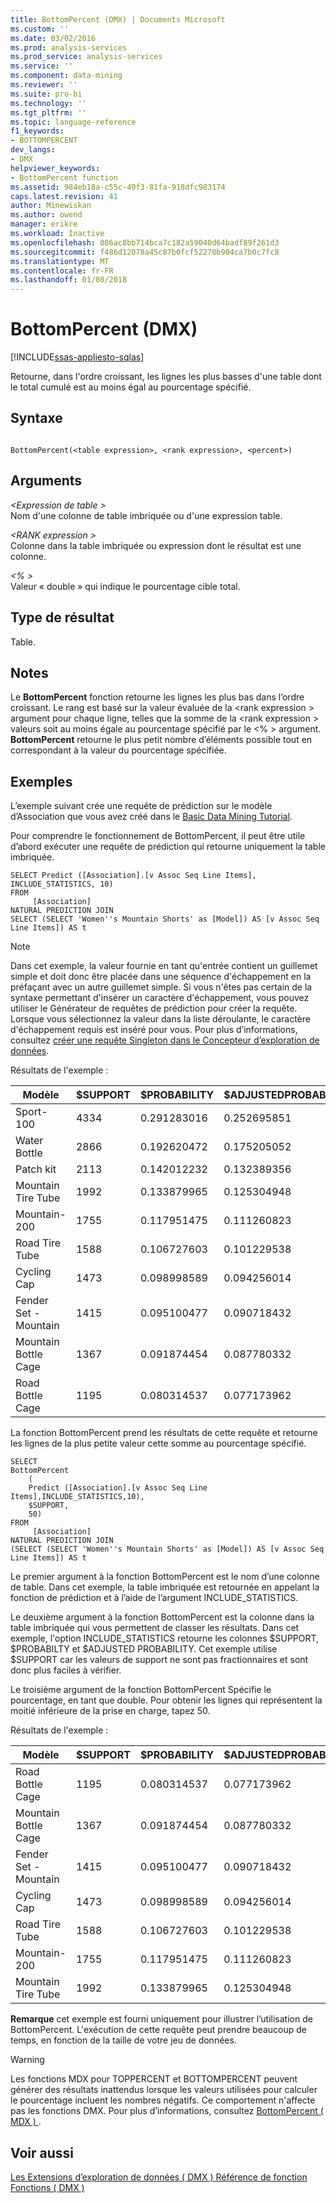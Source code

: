 ```yaml
---
title: BottomPercent (DMX) | Documents Microsoft
ms.custom: ''
ms.date: 03/02/2016
ms.prod: analysis-services
ms.prod_service: analysis-services
ms.service: ''
ms.component: data-mining
ms.reviewer: ''
ms.suite: pro-bi
ms.technology: ''
ms.tgt_pltfrm: ''
ms.topic: language-reference
f1_keywords:
- BOTTOMPERCENT
dev_langs:
- DMX
helpviewer_keywords:
- BottomPercent function
ms.assetid: 984eb18a-c55c-49f3-81fa-918dfc983174
caps.latest.revision: 41
author: Minewiskan
ms.author: owend
manager: erikre
ms.workload: Inactive
ms.openlocfilehash: 086ac8bb714bca7c182a59040d64badf89f261d3
ms.sourcegitcommit: f486d12078a45c87b0fcf52270b904ca7b0c7fc8
ms.translationtype: MT
ms.contentlocale: fr-FR
ms.lasthandoff: 01/08/2018
---
```

# <a name="bottompercent-dmx"></a>BottomPercent (DMX)
[!INCLUDE[ssas-appliesto-sqlas](../includes/ssas-appliesto-sqlas.md)]

  Retourne, dans l'ordre croissant, les lignes les plus basses d'une table dont le total cumulé est au moins égal au pourcentage spécifié.  
  
## <a name="syntax"></a>Syntaxe  
  
```  
  
BottomPercent(<table expression>, <rank expression>, <percent>)  
```  
  
## <a name="arguments"></a>Arguments  
 *\<Expression de table >*  
 Nom d'une colonne de table imbriquée ou d'une expression table.  
  
 *\<RANK expression >*  
 Colonne dans la table imbriquée ou expression dont le résultat est une colonne.  
  
 *\<% >*  
 Valeur « double » qui indique le pourcentage cible total.  
  
## <a name="result-type"></a>Type de résultat  
 Table.  
  
## <a name="remarks"></a>Notes   
 Le **BottomPercent** fonction retourne les lignes les plus bas dans l’ordre croissant. Le rang est basé sur la valeur évaluée de la \<rank expression > argument pour chaque ligne, telles que la somme de la \<rank expression > valeurs soit au moins égale au pourcentage spécifié par le \<% > argument. **BottomPercent** retourne le plus petit nombre d’éléments possible tout en correspondant à la valeur du pourcentage spécifiée.  
  
## <a name="examples"></a>Exemples  
 L’exemple suivant crée une requête de prédiction sur le modèle d’Association que vous avez créé dans le [Basic Data Mining Tutorial](http://msdn.microsoft.com/library/6602edb6-d160-43fb-83c8-9df5dddfeb9c).  
  
 Pour comprendre le fonctionnement de BottomPercent, il peut être utile d’abord exécuter une requête de prédiction qui retourne uniquement la table imbriquée.  
  
```  
SELECT Predict ([Association].[v Assoc Seq Line Items], INCLUDE_STATISTICS, 10)  
FROM   
     [Association]  
NATURAL PREDICTION JOIN  
SELECT (SELECT 'Women''s Mountain Shorts' as [Model]) AS [v Assoc Seq Line Items]) AS t  
```  
  
> [!NOTE]  
>  Dans cet exemple, la valeur fournie en tant qu'entrée contient un guillemet simple et doit donc être placée dans une séquence d'échappement en la préfaçant avec un autre guillemet simple. Si vous n'êtes pas certain de la syntaxe permettant d'insérer un caractère d'échappement, vous pouvez utiliser le Générateur de requêtes de prédiction pour créer la requête. Lorsque vous sélectionnez la valeur dans la liste déroulante, le caractère d'échappement requis est inséré pour vous. Pour plus d’informations, consultez [créer une requête Singleton dans le Concepteur d’exploration de données](../analysis-services/data-mining/create-a-singleton-query-in-the-data-mining-designer.md).  
  
 Résultats de l'exemple :  
  
|Modèle|$SUPPORT|$PROBABILITY|$ADJUSTEDPROBABILITY|  
|-----------|--------------|------------------|--------------------------|  
|Sport-100|4334|0.291283016|0.252695851|  
|Water Bottle|2866|0.192620472|0.175205052|  
|Patch kit|2113|0.142012232|0.132389356|  
|Mountain Tire Tube|1992|0.133879965|0.125304948|  
|Mountain-200|1755|0.117951475|0.111260823|  
|Road Tire Tube|1588|0.106727603|0.101229538|  
|Cycling Cap|1473|0.098998589|0.094256014|  
|Fender Set - Mountain|1415|0.095100477|0.090718432|  
|Mountain Bottle Cage|1367|0.091874454|0.087780332|  
|Road Bottle Cage|1195|0.080314537|0.077173962|  
  
 La fonction BottomPercent prend les résultats de cette requête et retourne les lignes de la plus petite valeur cette somme au pourcentage spécifié.  
  
```  
SELECT   
BottomPercent  
    (  
    Predict ([Association].[v Assoc Seq Line Items],INCLUDE_STATISTICS,10),  
    $SUPPORT,  
    50)  
FROM   
     [Association]  
NATURAL PREDICTION JOIN  
(SELECT (SELECT 'Women''s Mountain Shorts' as [Model]) AS [v Assoc Seq Line Items]) AS t  
```  
  
 Le premier argument à la fonction BottomPercent est le nom d’une colonne de table. Dans cet exemple, la table imbriquée est retournée en appelant la fonction de prédiction et à l’aide de l’argument INCLUDE_STATISTICS.  
  
 Le deuxième argument à la fonction BottomPercent est la colonne dans la table imbriquée qui vous permettent de classer les résultats. Dans cet exemple, l'option INCLUDE_STATISTICS retourne les colonnes $SUPPORT, $PROBABILTY et $ADJUSTED PROBABILITY. Cet exemple utilise $SUPPORT car les valeurs de support ne sont pas fractionnaires et sont donc plus faciles à vérifier.  
  
 Le troisième argument de la fonction BottomPercent Spécifie le pourcentage, en tant que double. Pour obtenir les lignes qui représentent la moitié inférieure de la prise en charge, tapez 50.  
  
 Résultats de l'exemple :  
  
|Modèle|$SUPPORT|$PROBABILITY|$ADJUSTEDPROBABILITY|  
|-----------|--------------|------------------|--------------------------|  
|Road Bottle Cage|1195|0.080314537|0.077173962|  
|Mountain Bottle Cage|1367|0.091874454|0.087780332|  
|Fender Set - Mountain|1415|0.095100477|0.090718432|  
|Cycling Cap|1473|0.098998589|0.094256014|  
|Road Tire Tube|1588|0.106727603|0.101229538|  
|Mountain-200|1755|0.117951475|0.111260823|  
|Mountain Tire Tube|1992|0.133879965|0.125304948|  
  
 **Remarque** cet exemple est fourni uniquement pour illustrer l’utilisation de BottomPercent. L'exécution de cette requête peut prendre beaucoup de temps, en fonction de la taille de votre jeu de données.  
  
> [!WARNING]  
>  Les fonctions MDX pour TOPPERCENT et BOTTOMPERCENT peuvent générer des résultats inattendus lorsque les valeurs utilisées pour calculer le pourcentage incluent les nombres négatifs. Ce comportement n'affecte pas les fonctions DMX. Pour plus d’informations, consultez [BottomPercent &#40; MDX &#41; ](../mdx/bottompercent-mdx.md).  
  
## <a name="see-also"></a>Voir aussi  
 [Les Extensions d’exploration de données &#40; DMX &#41; Référence de fonction](../dmx/data-mining-extensions-dmx-function-reference.md)   
 [Fonctions &#40; DMX &#41;](../dmx/functions-dmx.md)  
  
  
